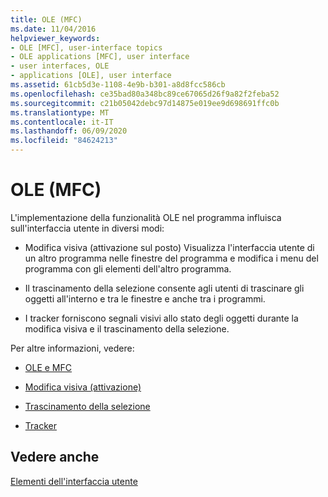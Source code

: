 ```yaml
---
title: OLE (MFC)
ms.date: 11/04/2016
helpviewer_keywords:
- OLE [MFC], user-interface topics
- OLE applications [MFC], user interface
- user interfaces, OLE
- applications [OLE], user interface
ms.assetid: 61cb5d3e-1108-4e9b-b301-a8d8fcc586cb
ms.openlocfilehash: ce35bad80a348bc89ce67065d26f9a82f2feba52
ms.sourcegitcommit: c21b05042debc97d14875e019ee9d698691ffc0b
ms.translationtype: MT
ms.contentlocale: it-IT
ms.lasthandoff: 06/09/2020
ms.locfileid: "84624213"
---
```

# <a name="ole-mfc"></a>OLE (MFC)

L'implementazione della funzionalità OLE nel programma influisca sull'interfaccia utente in diversi modi:

- Modifica visiva (attivazione sul posto) Visualizza l'interfaccia utente di un altro programma nelle finestre del programma e modifica i menu del programma con gli elementi dell'altro programma.

- Il trascinamento della selezione consente agli utenti di trascinare gli oggetti all'interno e tra le finestre e anche tra i programmi.

- I tracker forniscono segnali visivi allo stato degli oggetti durante la modifica visiva e il trascinamento della selezione.

Per altre informazioni, vedere:

- [OLE e MFC](ole-in-mfc.md)

- [Modifica visiva (attivazione)](activation-cpp.md)

- [Trascinamento della selezione](drag-and-drop-ole.md)

- [Tracker](trackers.md)

## <a name="see-also"></a>Vedere anche

[Elementi dell'interfaccia utente](user-interface-elements-mfc.md)
